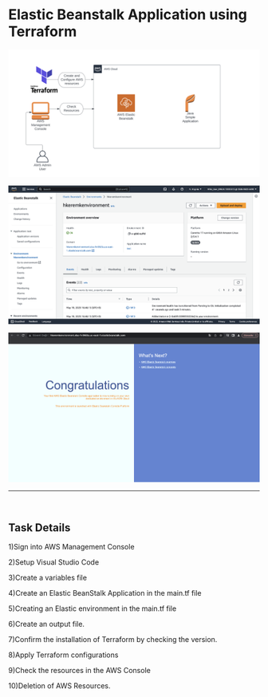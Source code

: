 # Elastic Beanstalk Application using Terraform


![Chart](assets/Chart.png)

![Chart](assets/env.png)

![Chart](assets/browser.png)

<hr>
<br>

## Task Details

1)Sign into AWS Management Console

2)Setup Visual Studio Code

3)Create a variables file

4)Create an Elastic BeanStalk Application in the main.tf file

5)Creating an Elastic environment in the main.tf file

6)Create an output file.

7)Confirm the installation of Terraform by checking the version.

8)Apply Terraform configurations

9)Check the resources in the AWS Console

10)Deletion of AWS Resources.
